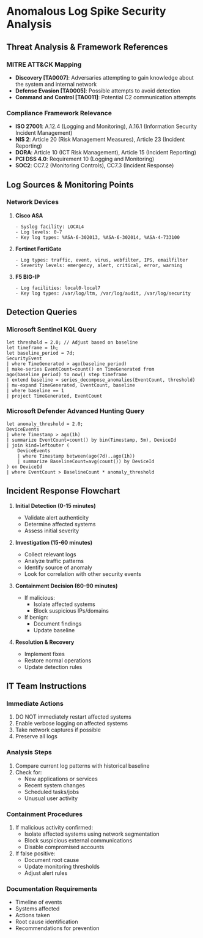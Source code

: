 # Anomalous Log Spike Security Analysis

## Threat Analysis & Framework References

### MITRE ATT&CK Mapping
- **Discovery [TA0007]**: Adversaries attempting to gain knowledge about the system and internal network
- **Defense Evasion [TA0005]**: Possible attempts to avoid detection
- **Command and Control [TA0011]**: Potential C2 communication attempts

### Compliance Framework Relevance
- **ISO 27001**: A.12.4 (Logging and Monitoring), A.16.1 (Information Security Incident Management)
- **NIS 2**: Article 20 (Risk Management Measures), Article 23 (Incident Reporting)
- **DORA**: Article 10 (ICT Risk Management), Article 15 (Incident Reporting)
- **PCI DSS 4.0**: Requirement 10 (Logging and Monitoring)
- **SOC2**: CC7.2 (Monitoring Controls), CC7.3 (Incident Response)

## Log Sources & Monitoring Points

### Network Devices
1. **Cisco ASA**
   ```
   - Syslog facility: LOCAL4
   - Log levels: 0-7
   - Key log types: %ASA-6-302013, %ASA-6-302014, %ASA-4-733100
   ```

2. **Fortinet FortiGate**
   ```
   - Log types: traffic, event, virus, webfilter, IPS, emailfilter
   - Severity levels: emergency, alert, critical, error, warning
   ```

3. **F5 BIG-IP**
   ```
   - Log facilities: local0-local7
   - Key log types: /var/log/ltm, /var/log/audit, /var/log/security
   ```

## Detection Queries

### Microsoft Sentinel KQL Query
```kql
let threshold = 2.0; // Adjust based on baseline
let timeframe = 1h;
let baseline_period = 7d;
SecurityEvent
| where TimeGenerated > ago(baseline_period)
| make-series EventCount=count() on TimeGenerated from ago(baseline_period) to now() step timeframe
| extend baseline = series_decompose_anomalies(EventCount, threshold)
| mv-expand TimeGenerated, EventCount, baseline
| where baseline == 1
| project TimeGenerated, EventCount
```

### Microsoft Defender Advanced Hunting Query
```kql
let anomaly_threshold = 2.0;
DeviceEvents
| where Timestamp > ago(1h)
| summarize EventCount=count() by bin(Timestamp, 5m), DeviceId
| join kind=leftouter (
    DeviceEvents
    | where Timestamp between(ago(7d)..ago(1h))
    | summarize BaselineCount=avg(count()) by DeviceId
) on DeviceId
| where EventCount > BaselineCount * anomaly_threshold
```

## Incident Response Flowchart

1. **Initial Detection (0-15 minutes)**
   - Validate alert authenticity
   - Determine affected systems
   - Assess initial severity

2. **Investigation (15-60 minutes)**
   - Collect relevant logs
   - Analyze traffic patterns
   - Identify source of anomaly
   - Look for correlation with other security events

3. **Containment Decision (60-90 minutes)**
   - If malicious:
     - Isolate affected systems
     - Block suspicious IPs/domains
   - If benign:
     - Document findings
     - Update baseline

4. **Resolution & Recovery**
   - Implement fixes
   - Restore normal operations
   - Update detection rules

## IT Team Instructions

### Immediate Actions
1. DO NOT immediately restart affected systems
2. Enable verbose logging on affected systems
3. Take network captures if possible
4. Preserve all logs

### Analysis Steps
1. Compare current log patterns with historical baseline
2. Check for:
   - New applications or services
   - Recent system changes
   - Scheduled tasks/jobs
   - Unusual user activity

### Containment Procedures
1. If malicious activity confirmed:
   - Isolate affected systems using network segmentation
   - Block suspicious external communications
   - Disable compromised accounts
2. If false positive:
   - Document root cause
   - Update monitoring thresholds
   - Adjust alert rules

### Documentation Requirements
- Timeline of events
- Systems affected
- Actions taken
- Root cause identification
- Recommendations for prevention